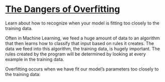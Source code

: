 # [The Dangers of Overfitting](https://www.codecademy.com/paths/machine-learning/tracks/introduction-to-supervised-learning-skill-path/modules/accuracy-recall-and-precision-skill-path/articles/the-dangers-of-overfitting)

Learn about how to recognize when your model is fitting too closely to the training data.

Often in Machine Learning, we feed a huge amount of data to an algorithm that then learns how to classify that input based on rules it creates. 
The data we feed into this algorithm, the training data, is hugely important. 
The rules created by the program will be determined by looking at every example in the training data.

Overfitting occurs when we have fit our model’s parameters too closely to the training data:
